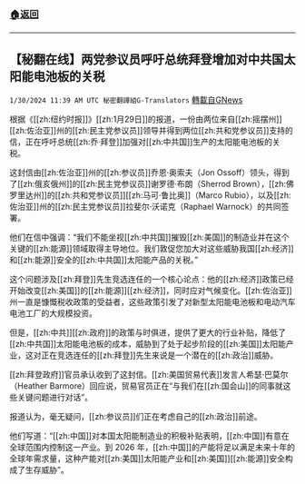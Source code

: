 ###  [:house:返回](README.md)
---


## 【秘翻在线】两党参议员呼吁总统拜登增加对中共国太阳能电池板的关税
`1/30/2024 11:39 AM UTC 秘密翻譯組G-Translators` [轉載自GNews](https://gnews.org/articles/2266094)

根据《[[zh:纽约时报]]》[[zh:1月29日]]的报道，一份由两位来自[[zh:摇摆州]][[zh:佐治亚]]州的[[zh:民主党参议员]]领导并得到两位[[zh:共和党参议员]]支持的信，正在呼吁总统[[zh:乔·拜登]]加强对[[zh:中共国]]生产的太阳能电池板的关税。

这封信由[[zh:佐治亚]]州的[[zh:参议员]]乔恩·奥索夫（Jon Ossoff）领头，得到了[[zh:俄亥俄州]]的[[zh:民主党参议员]]谢罗德·布朗（Sherrod Brown），[[zh:佛罗里达州]]的[[zh:共和党参议员]][[zh:马可·鲁比奥]]（Marco Rubio），以及[[zh:佐治亚]]州的[[zh:民主党参议员]]拉斐尔·沃诺克（Raphael Warnock）的共同签署。

他们在信中强调：“我们不能坐视[[zh:中共国]]摧毁[[zh:美国]]的制造业并在这个关键的[[zh:能源]]领域取得主导地位。我们敦促您加大对这些威胁我国[[zh:经济]]和[[zh:能源]]安全的[[zh:中共国]]太阳能产品的关税。”

这个问题涉及[[zh:拜登]]先生竞选连任的一个核心论点：他的[[zh:经济]]政策已经开始改变[[zh:美国]]的[[zh:能源]][[zh:经济]]，同时应对气候变化。[[zh:佐治亚]]州一直是慷慨税收政策的受益者，这些政策引发了对新型太阳能电池板和电动汽车电池工厂的大规模投资。

但是，[[zh:中共]][[zh:政府]]的政策与时俱进，提供了更大的行业补贴，降低了[[zh:中共国]]太阳能电池板的成本，威胁到了处于起步阶段的[[zh:美国]]太阳能产业，这对正在竞选连任的[[zh:拜登]]先生来说是一个潜在的[[zh:政治]]威胁。

[[zh:拜登政府]]官员承认收到了这封信。[[zh:美国贸易代表]]发言人希瑟·巴莫尔（Heather Barmore）回应说，贸易官员正在“与我们在[[zh:国会山]]的同事就这些关键问题进行对话”。

报道认为，毫无疑问，[[zh:参议员]]们正在考虑自己的[[zh:政治]]前途。

他们写道：“[[zh:中国]]对本国太阳能制造业的积极补贴表明，[[zh:中国]]有意在全球范围内控制这一产业。到 2026 年，[[zh:中国]]的产能将足以满足未来十年的全球年需求量，这种产能对[[zh:美国]]太阳能产业和[[zh:美国]][[zh:能源]]安全构成了生存威胁”。
